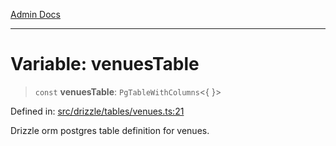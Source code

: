 [Admin Docs](/)

***

# Variable: venuesTable

> `const` **venuesTable**: `PgTableWithColumns`\<\{ \}\>

Defined in: [src/drizzle/tables/venues.ts:21](https://github.com/Sourya07/talawa-api/blob/cfbd515d04ffba748b09232a33807f1845dd1878/src/drizzle/tables/venues.ts#L21)

Drizzle orm postgres table definition for venues.

